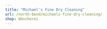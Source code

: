 ```yaml
---
title: "Michael's Fine Dry Cleaning"
url: /north-bend/michaels-fine-dry-cleaning/
shop: Wäscherei
---
```

